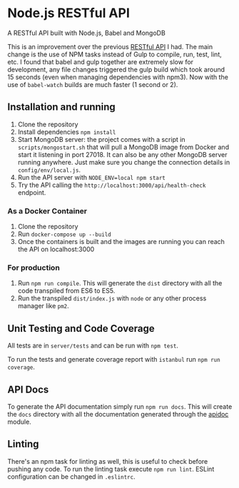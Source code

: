 # Node.js RESTful API

A RESTful API built with Node.js, Babel and MongoDB

This is an improvement over the previous [RESTful API](https://github.com/mpayetta/node-es6-rest-api) I had. The main change is the use of NPM tasks instead of Gulp to compile, run, test, lint, etc. I found that babel and gulp together are extremely slow for development, any file changes triggered the gulp build which took around 15 seconds (even when managing dependencies with npm3). Now with the use of `babel-watch` builds are much faster (1 second or 2).

## Installation and running

1. Clone the repository
2. Install dependencies `npm install`
3. Start MongoDB server: the project comes with a script in `scripts/mongostart.sh` that will pull a MongoDB image from
Docker and start it listening in port 27018. It can also be any other MongoDB server running anywhere. Just make sure you
change the connection details in `config/env/local.js`.
4. Run the API server with `NODE_ENV=local npm start`
5. Try the API calling the `http://localhost:3000/api/health-check` endpoint.

### As a Docker Container

1. Clone the repository
2. Run `docker-compose up --build` 
3. Once the containers is built and the images are running you can reach the API on localhost:3000

### For production

1. Run `npm run compile`. This will generate the `dist` directory with all the code transpiled from ES6 to ES5. 
2. Run the transpiled `dist/index.js` with `node` or any other process manager like `pm2`.

## Unit Testing and Code Coverage

All tests are in `server/tests` and can be run with `npm test`.

To run the tests and generate coverage report with `istanbul` run `npm run coverage`.


## API Docs

To generate the API documentation simply run `npm run docs`. This will create the `docs` directory with all the documentation
generated through the [apidoc](http://apidocjs.com/) module.

## Linting

There's an npm task for linting as well, this is useful to check before pushing any code. To run the linting task
execute `npm run lint`. ESLint configuration can be changed in `.eslintrc`.



